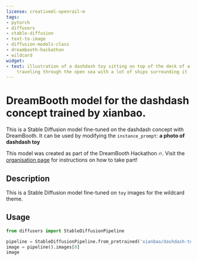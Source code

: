 ```yaml
---
license: creativeml-openrail-m
tags:
- pytorch
- diffusers
- stable-diffusion
- text-to-image
- diffusion-models-class
- dreambooth-hackathon
- wildcard
widget:
- text: illustration of a dashdash toy sitting on top of the deck of a battle ship
    traveling through the open sea with a lot of ships surrounding it
---
```


# DreamBooth model for the dashdash concept trained by xianbao.

This is a Stable Diffusion model fine-tuned on the dashdash concept with DreamBooth. It can be used by modifying the `instance_prompt`: **a photo of dashdash toy**

This model was created as part of the DreamBooth Hackathon 🔥. Visit the [organisation page](https://huggingface.co/dreambooth-hackathon) for instructions on how to take part!

## Description


This is a Stable Diffusion model fine-tuned on `toy` images for the wildcard theme.


## Usage

```python
from diffusers import StableDiffusionPipeline

pipeline = StableDiffusionPipeline.from_pretrained('xianbao/dashdash-toy-heywhale-3')
image = pipeline().images[0]
image
```
